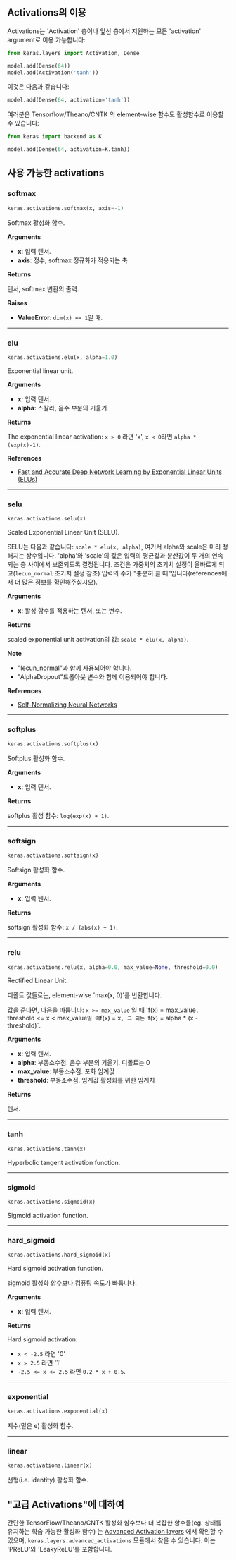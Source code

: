 
## Activations의 이용

Activations는 'Activation' 층이나 앞선 층에서 지원하는 모든 'activation' argument로 이용 가능합니다:

```python
from keras.layers import Activation, Dense

model.add(Dense(64))
model.add(Activation('tanh'))
```

이것은 다음과 같습니다:

```python
model.add(Dense(64, activation='tanh'))
```

여러분은 Tensorflow/Theano/CNTK 의 element-wise 함수도 활성함수로 이용할 수 있습니다:

```python
from keras import backend as K

model.add(Dense(64, activation=K.tanh))
```

## 사용 가능한 activations

### softmax


```python
keras.activations.softmax(x, axis=-1)
```


Softmax 활성화 함수.

__Arguments__

- __x__: 입력 텐서.
- __axis__: 정수, softmax 정규화가 적용되는 축

__Returns__

텐서, softmax 변환의 출력.

__Raises__

- __ValueError__: `dim(x) == 1`일 때.
    
----

### elu


```python
keras.activations.elu(x, alpha=1.0)
```


Exponential linear unit.

__Arguments__

- __x__: 입력 텐서.
- __alpha__: 스칼라, 음수 부분의 기울기

__Returns__

The exponential linear activation: `x > 0` 라면 'x',
`x < 0`라면 `alpha * (exp(x)-1)`.

__References__

- [Fast and Accurate Deep Network Learning by Exponential
   Linear Units (ELUs)](https://arxiv.org/abs/1511.07289)
    
----

### selu


```python
keras.activations.selu(x)
```


Scaled Exponential Linear Unit (SELU).

SELU는 다음과 같습니다: `scale * elu(x, alpha)`, 여기서 alpha와 scale은 
미리 정해지는 상수입니다. 'alpha'와 'scale'의 값은 입력의 평균값과 분산값이
두 개의 연속되는 층 사이에서 보존되도록 결정됩니다. 조건은 가중치의 초기치
설정이 올바르게 되고(`lecun_normal` 초기치 설정 참조) 입력의 수가 "충분히
클 때"입니다(references에서 더 많은 정보를 확인해주십시오).

__Arguments__

- __x__: 활성 함수를 적용하는 텐서, 또는 변수.

__Returns__

   scaled exponential unit activation의 값: `scale * elu(x, alpha)`.

__Note__

- "lecun_normal"과 함께 사용되어야 합니다.
- "AlphaDropout"드롭아웃 변수와 함께 이용되어야 합니다.

__References__

- [Self-Normalizing Neural Networks](https://arxiv.org/abs/1706.02515)
    
----

### softplus


```python
keras.activations.softplus(x)
```


Softplus 활성화 함수.

__Arguments__

- __x__: 입력 텐서.

__Returns__

softplus 활성 함수: `log(exp(x) + 1)`.
    
----

### softsign


```python
keras.activations.softsign(x)
```


Softsign 활성화 함수.

__Arguments__

- __x__: 입력 텐서.

__Returns__

softsign 활성화 함수: `x / (abs(x) + 1)`.
    
----

### relu


```python
keras.activations.relu(x, alpha=0.0, max_value=None, threshold=0.0)
```


Rectified Linear Unit.

디폴트 값들로는, element-wise 'max(x, 0)'를 반환합니다.

값을 준다면, 다음을 따릅니다:
`x >= max_value` 일 때 'f(x) = max_value`,
`threshold <= x < max_value` 일 때 `f(x) = x`,
그 외는 `f(x) = alpha * (x - threshold)`.

__Arguments__

- __x__: 입력 텐서.
- __alpha__: 부동소수점. 음수 부분의 기울기. 디폴트는 0
- __max_value__: 부동소수점. 포화 임계값
- __threshold__: 부동소수점. 임계값 활성화를 위한 임계치

__Returns__

텐서.
    
----

### tanh


```python
keras.activations.tanh(x)
```


Hyperbolic tangent activation function.

----

### sigmoid


```python
keras.activations.sigmoid(x)
```


Sigmoid activation function.

----

### hard_sigmoid


```python
keras.activations.hard_sigmoid(x)
```


Hard sigmoid activation function.

sigmoid 활성화 함수보다 컴퓨팅 속도가 빠릅니다.

__Arguments__

- __x__: 입력 텐서.

__Returns__

Hard sigmoid activation:

- `x < -2.5` 라면 '0'
- `x > 2.5` 라면 '1'
- `-2.5 <= x <= 2.5` 라면 `0.2 * x + 0.5`.

----

### exponential


```python
keras.activations.exponential(x)
```


지수(밑은 e) 활성화 함수.

----

### linear


```python
keras.activations.linear(x)
```


선형(i.e. identity) 활성화 함수.


## "고급 Activations"에 대하여

간단한 TensorFlow/Theano/CNTK 활성화 함수보다 더 복잡한 함수들(eg. 상태를 유지하는 학습 가능한 활성화 함수) 는 [Advanced Activation layers](layers/advanced-activations.md) 에서 확인할 수 있으며, `keras.layers.advanced_activations` 모듈에서 찾을 수 있습니다. 이는 'PReLU'와 'LeakyReLU'를 포함합니다.
